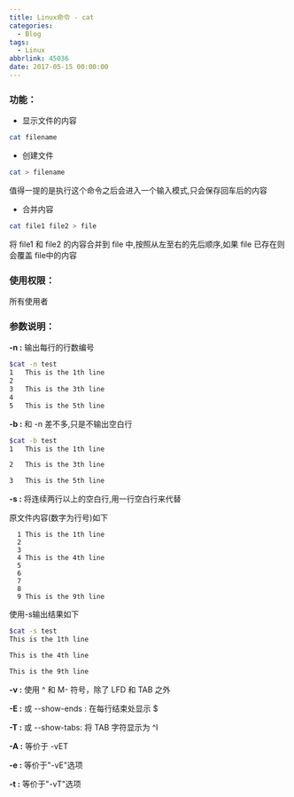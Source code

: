 ```yaml
---
title: Linux命令 - cat
categories:
  - Blog
tags:
  - Linux
abbrlink: 45036
date: 2017-05-15 00:00:00
---
```


### 功能：
* 显示文件的内容

``` bash
cat filename
```

* 创建文件

``` bash
cat > filename
```

值得一提的是执行这个命令之后会进入一个输入模式,只会保存回车后的内容

* 合并内容

``` bash
cat file1 file2 > file
```

将 file1 和 file2 的内容合并到 file 中,按照从左至右的先后顺序,如果 file 已存在则会覆盖 file中的内容


### 使用权限：
所有使用者

### 参数说明：
**-n :** 输出每行的行数编号

``` bash
$cat -n test 
1	This is the 1th line
2	
3	This is the 3th line
4	
5	This is the 5th line
```

**-b :** 和 -n 差不多,只是不输出空白行

``` bash
$cat -b test
1	This is the 1th line

2	This is the 3th line

3	This is the 5th line 
```

**-s :** 将连续两行以上的空白行,用一行空白行来代替

原文件内容(数字为行号)如下

```
  1 This is the 1th line
  2 
  3 
  4 This is the 4th line
  5 
  6 
  7 
  8 
  9 This is the 9th line
```

使用-s输出结果如下

``` bash
$cat -s test 
This is the 1th line

This is the 4th line

This is the 9th line
```

**-v :** 使用 ^ 和 M- 符号，除了 LFD 和 TAB 之外

**-E :** 或 --show-ends : 在每行结束处显示 $

**-T :** 或 --show-tabs: 将 TAB 字符显示为 ^I

**-A :** 等价于 -vET

**-e :** 等价于"-vE"选项

**-t :** 等价于"-vT"选项






